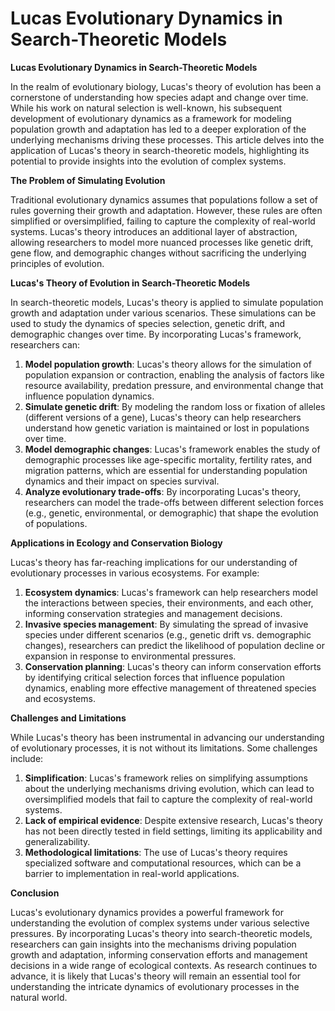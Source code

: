 # Lucas Evolutionary Dynamics in Search-Theoretic Models

**Lucas Evolutionary Dynamics in Search-Theoretic Models**

In the realm of evolutionary biology, Lucas's theory of evolution has been a cornerstone of understanding how species adapt and change over time. While his work on natural selection is well-known, his subsequent development of evolutionary dynamics as a framework for modeling population growth and adaptation has led to a deeper exploration of the underlying mechanisms driving these processes. This article delves into the application of Lucas's theory in search-theoretic models, highlighting its potential to provide insights into the evolution of complex systems.

**The Problem of Simulating Evolution**

Traditional evolutionary dynamics assumes that populations follow a set of rules governing their growth and adaptation. However, these rules are often simplified or oversimplified, failing to capture the complexity of real-world systems. Lucas's theory introduces an additional layer of abstraction, allowing researchers to model more nuanced processes like genetic drift, gene flow, and demographic changes without sacrificing the underlying principles of evolution.

**Lucas's Theory of Evolution in Search-Theoretic Models**

In search-theoretic models, Lucas's theory is applied to simulate population growth and adaptation under various scenarios. These simulations can be used to study the dynamics of species selection, genetic drift, and demographic changes over time. By incorporating Lucas's framework, researchers can:

1. **Model population growth**: Lucas's theory allows for the simulation of population expansion or contraction, enabling the analysis of factors like resource availability, predation pressure, and environmental change that influence population dynamics.
2. **Simulate genetic drift**: By modeling the random loss or fixation of alleles (different versions of a gene), Lucas's theory can help researchers understand how genetic variation is maintained or lost in populations over time.
3. **Model demographic changes**: Lucas's framework enables the study of demographic processes like age-specific mortality, fertility rates, and migration patterns, which are essential for understanding population dynamics and their impact on species survival.
4. **Analyze evolutionary trade-offs**: By incorporating Lucas's theory, researchers can model the trade-offs between different selection forces (e.g., genetic, environmental, or demographic) that shape the evolution of populations.

**Applications in Ecology and Conservation Biology**

Lucas's theory has far-reaching implications for our understanding of evolutionary processes in various ecosystems. For example:

1. **Ecosystem dynamics**: Lucas's framework can help researchers model the interactions between species, their environments, and each other, informing conservation strategies and management decisions.
2. **Invasive species management**: By simulating the spread of invasive species under different scenarios (e.g., genetic drift vs. demographic changes), researchers can predict the likelihood of population decline or expansion in response to environmental pressures.
3. **Conservation planning**: Lucas's theory can inform conservation efforts by identifying critical selection forces that influence population dynamics, enabling more effective management of threatened species and ecosystems.

**Challenges and Limitations**

While Lucas's theory has been instrumental in advancing our understanding of evolutionary processes, it is not without its limitations. Some challenges include:

1. **Simplification**: Lucas's framework relies on simplifying assumptions about the underlying mechanisms driving evolution, which can lead to oversimplified models that fail to capture the complexity of real-world systems.
2. **Lack of empirical evidence**: Despite extensive research, Lucas's theory has not been directly tested in field settings, limiting its applicability and generalizability.
3. **Methodological limitations**: The use of Lucas's theory requires specialized software and computational resources, which can be a barrier to implementation in real-world applications.

**Conclusion**

Lucas's evolutionary dynamics provides a powerful framework for understanding the evolution of complex systems under various selective pressures. By incorporating Lucas's theory into search-theoretic models, researchers can gain insights into the mechanisms driving population growth and adaptation, informing conservation efforts and management decisions in a wide range of ecological contexts. As research continues to advance, it is likely that Lucas's theory will remain an essential tool for understanding the intricate dynamics of evolutionary processes in the natural world.
